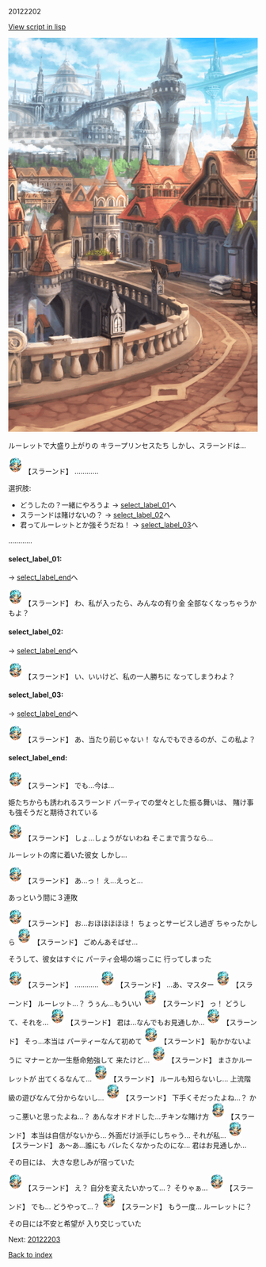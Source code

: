 20122202

[View script in lisp](../scripts/20122202.txt)

![town.png](../images/backgrounds/town.png)

ルーレットで大盛り上がりの
キラープリンセスたち
しかし、スラーンドは…

<img src="../images/units/201221.png" alt="201221.png" height="34"/>
【スラーンド】
…………

選択肢:
- どうしたの？一緒にやろうよ → [select_label_01](#select_label_01)へ
- スラーンドは賭けないの？ → [select_label_02](#select_label_02)へ
- 君ってルーレットとか強そうだね！ → [select_label_03](#select_label_03)へ

…………

#### select_label_01:
 → [select_label_end](#select_label_end)へ

<img src="../images/units/201221.png" alt="201221.png" height="34"/>
【スラーンド】
わ、私が入ったら、みんなの有り金
全部なくなっちゃうかもよ？

#### select_label_02:
 → [select_label_end](#select_label_end)へ

<img src="../images/units/201221.png" alt="201221.png" height="34"/>
【スラーンド】
い、いいけど、私の一人勝ちに
なってしまうわよ？

#### select_label_03:
 → [select_label_end](#select_label_end)へ

<img src="../images/units/201221.png" alt="201221.png" height="34"/>
【スラーンド】
あ、当たり前じゃない！
なんでもできるのが、この私よ？

#### select_label_end:

<img src="../images/units/201221.png" alt="201221.png" height="34"/>
【スラーンド】
でも…今は…

姫たちからも誘われるスラーンド
パーティでの堂々とした振る舞いは、
賭け事も強そうだと期待されている

<img src="../images/units/201221.png" alt="201221.png" height="34"/>
【スラーンド】
しょ…しょうがないわね
そこまで言うなら…

ルーレットの席に着いた彼女
しかし…

<img src="../images/units/201221.png" alt="201221.png" height="34"/>
【スラーンド】
あ…っ！
え…えっと…

あっという間に３連敗

<img src="../images/units/201221.png" alt="201221.png" height="34"/>
【スラーンド】
お…おほほほほほ！
ちょっとサービスし過ぎ
ちゃったかしら

<img src="../images/units/201221.png" alt="201221.png" height="34"/>
【スラーンド】
ごめんあそばせ…

そうして、彼女はすぐに
パーティ会場の端っこに
行ってしまった

<img src="../images/units/201221.png" alt="201221.png" height="34"/>
【スラーンド】
…………

<img src="../images/units/201221.png" alt="201221.png" height="34"/>
【スラーンド】
…あ、マスター

<img src="../images/units/201221.png" alt="201221.png" height="34"/>
【スラーンド】
ルーレット…？
うぅん…もういい

<img src="../images/units/201221.png" alt="201221.png" height="34"/>
【スラーンド】
っ！
どうして、それを…

<img src="../images/units/201221.png" alt="201221.png" height="34"/>
【スラーンド】
君は…なんでもお見通しか…

<img src="../images/units/201221.png" alt="201221.png" height="34"/>
【スラーンド】
そっ…本当は
パーティーなんて初めて

<img src="../images/units/201221.png" alt="201221.png" height="34"/>
【スラーンド】
恥かかないように
マナーとか一生懸命勉強して
来たけど…

<img src="../images/units/201221.png" alt="201221.png" height="34"/>
【スラーンド】
まさかルーレットが
出てくるなんて…

<img src="../images/units/201221.png" alt="201221.png" height="34"/>
【スラーンド】
ルールも知らないし…
上流階級の遊びなんて分からないし…

<img src="../images/units/201221.png" alt="201221.png" height="34"/>
【スラーンド】
下手くそだったよね…？
かっこ悪いと思ったよね…？
あんなオドオドした…チキンな賭け方

<img src="../images/units/201221.png" alt="201221.png" height="34"/>
【スラーンド】
本当は自信がないから…
外面だけ派手にしちゃう…
それが私…

<img src="../images/units/201221.png" alt="201221.png" height="34"/>
【スラーンド】
あ〜あ…誰にも
バレたくなかったのにな…
君はお見通しか…

その目には、
大きな悲しみが宿っていた

<img src="../images/units/201221.png" alt="201221.png" height="34"/>
【スラーンド】
え？
自分を変えたいかって…？
そりゃぁ…

<img src="../images/units/201221.png" alt="201221.png" height="34"/>
【スラーンド】
でも…
どうやって…？

<img src="../images/units/201221.png" alt="201221.png" height="34"/>
【スラーンド】
もう一度…
ルーレットに？

その目には不安と希望が
入り交じっていた

Next: [20122203](20122203.md)

[Back to index](index.md)
